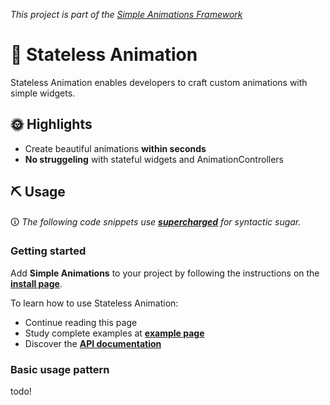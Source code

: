 *This project is part of the [Simple Animations Framework](https://pub.dev/packages/simple_animations)*

# 🚀 Stateless Animation

Stateless Animation enables developers to craft custom animations with simple widgets.


## 🌞 Highlights

- Create beautiful animations **within seconds**
- **No struggeling** with stateful widgets and AnimationControllers


## ⛏ Usage

🛈 *The following code snippets use [**supercharged**](https://pub.dev/packages/supercharged) for syntactic sugar.*

### Getting started

Add **Simple Animations** to your project by following the instructions on the 
**[install page](https://pub.dev/packages/simple_animations#-installing-tab-)**.

To learn how to use Stateless Animation:

- Continue reading this page
- Study complete examples at
[**example page**](https://pub.dev/packages/sa_stateless_animation#-example-tab-)
- Discover the
[**API documentation**](https://pub.dev/documentation/sa_stateless_animation/latest/sa_stateless_animation/sa_stateless_animation-library.html)


### Basic usage pattern

todo!